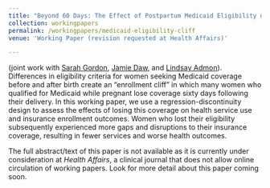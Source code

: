 ```yaml
---
title: "Beyond 60 Days: The Effect of Postpartum Medicaid Eligibility on Continuity of Insurance Enrollment"
collection: workingpapers
permalink: /workingpapers/medicaid-eligibility-cliff
venue: 'Working Paper (revision requested at Health Affairs)'

---
```


(joint work with [Sarah Gordon](https://www.bu.edu/sph/profile/sarah-gordon/), [Jamie Daw](https://www.publichealth.columbia.edu/people/our-faculty/jrd2199), and [Lindsay Admon](https://www.uofmhealth.org/profile/4360/lindsay-kennedy-admon-md-msc)). Differences in eligibility criteria for women seeking Medicaid coverage before and after birth create an “enrollment cliff” in which many women who qualified for Medicaid while pregnant lose coverage sixty days following their delivery. In this working paper, we use a regression-discontinuity design to assess the effects of losing this coverage on health service use and insurance enrollment outcomes. Women who lost their eligibility subsequently experienced more gaps and disruptions to their insurance coverage, resulting in fewer services and worse health outcomes. 

The full abstract/text of this paper is not available as it is currently under consideration at *Health Affairs*, a clinical journal that does not allow online circulation of working papers. Look for more detail about this paper coming soon. 
